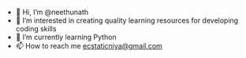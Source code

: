 - 👋 Hi, I’m @neethunath
- 👀 I’m interested in creating quality learning resources for developing coding skills
- 🌱 I’m currently learning Python
- 📫 How to reach me ecstaticniya@gmail.com

<!---
neethunath/neethunath is a ✨ special ✨ repository because its `README.md` (this file) appears on your GitHub profile.
You can click the Preview link to take a look at your changes.
--->
